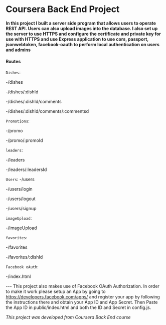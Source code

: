 # Coursera Back End Project

**In this project I built a server side program that allows users to operate REST API. Users can also upload images into the database. I also set up the server to use HTTPS and configure the certificate and private key for use with HTTPS and use Express application to use cors, passport, jsonwebtoken, facebook-oauth to perform local authentication on users and admins**

#### Routes

`Dishes`:

  -/dishes

  -/dishes/:dishId

  -/dishes/:dishId/comments

  -/dishes/:dishId/comments/:commentsd


`Promotions`:

  -/promo

  -/promo/:promoId


`leaders`: 

  -/leaders

  -/leaders/:leadersId


`Users`:
  -/users

  -/users/login

  -/users/logout

  -/users/signup


`imageUpload`: 

  -/imageUpload


`favorites`:

  -/favorites

  -/favorites/:dishId


`Facebook oAuth`:

  -/index.html

--- This project also makes use of Facebook OAuth Authorization. In order to make it work please setup an App by going to https://developers.facebook.com/apps/ and register your app by following the instructions there and obtain your App ID and App Secret. Then Paste the App ID in public/index.html and both the ID and Secret in config.js.

*This project was developed from Coursera Back End course*
